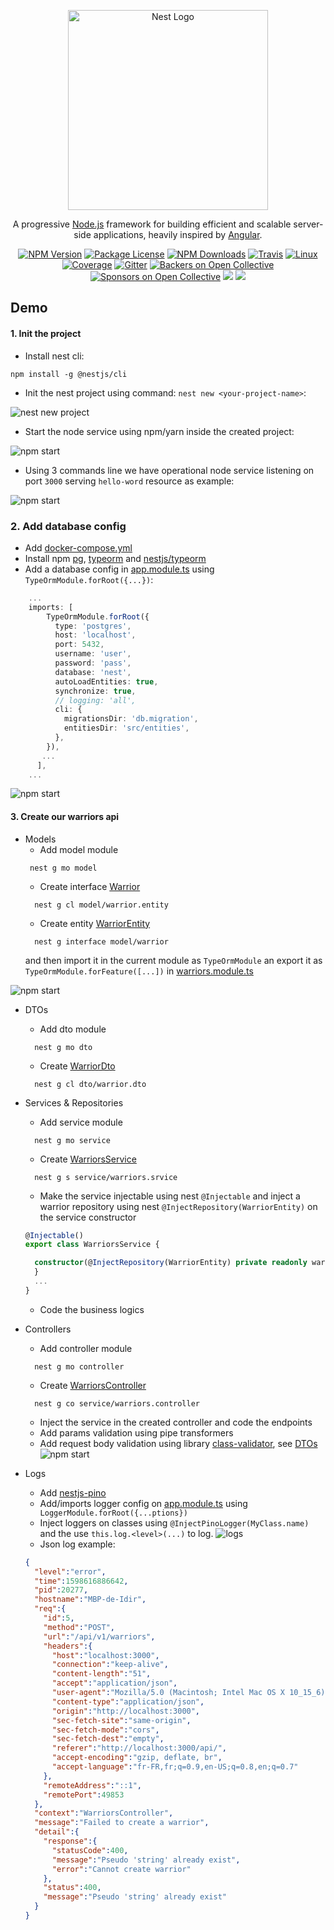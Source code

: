 <p align="center">
  <a href="http://nestjs.com/" target="blank"><img src="https://nestjs.com/img/logo_text.svg" width="320" alt="Nest Logo" /></a>
</p>

[travis-image]: https://api.travis-ci.org/nestjs/nest.svg?branch=master
[travis-url]: https://travis-ci.org/nestjs/nest
[linux-image]: https://img.shields.io/travis/nestjs/nest/master.svg?label=linux
[linux-url]: https://travis-ci.org/nestjs/nest
  
  <p align="center">A progressive <a href="http://nodejs.org" target="blank">Node.js</a> framework for building efficient and scalable server-side applications, heavily inspired by <a href="https://angular.io" target="blank">Angular</a>.</p>
    <p align="center">
<a href="https://www.npmjs.com/~nestjscore"><img src="https://img.shields.io/npm/v/@nestjs/core.svg" alt="NPM Version" /></a>
<a href="https://www.npmjs.com/~nestjscore"><img src="https://img.shields.io/npm/l/@nestjs/core.svg" alt="Package License" /></a>
<a href="https://www.npmjs.com/~nestjscore"><img src="https://img.shields.io/npm/dm/@nestjs/core.svg" alt="NPM Downloads" /></a>
<a href="https://travis-ci.org/nestjs/nest"><img src="https://api.travis-ci.org/nestjs/nest.svg?branch=master" alt="Travis" /></a>
<a href="https://travis-ci.org/nestjs/nest"><img src="https://img.shields.io/travis/nestjs/nest/master.svg?label=linux" alt="Linux" /></a>
<a href="https://coveralls.io/github/nestjs/nest?branch=master"><img src="https://coveralls.io/repos/github/nestjs/nest/badge.svg?branch=master#5" alt="Coverage" /></a>
<a href="https://gitter.im/nestjs/nestjs?utm_source=badge&utm_medium=badge&utm_campaign=pr-badge&utm_content=body_badge"><img src="https://badges.gitter.im/nestjs/nestjs.svg" alt="Gitter" /></a>
<a href="https://opencollective.com/nest#backer"><img src="https://opencollective.com/nest/backers/badge.svg" alt="Backers on Open Collective" /></a>
<a href="https://opencollective.com/nest#sponsor"><img src="https://opencollective.com/nest/sponsors/badge.svg" alt="Sponsors on Open Collective" /></a>
  <a href="https://paypal.me/kamilmysliwiec"><img src="https://img.shields.io/badge/Donate-PayPal-dc3d53.svg"/></a>
  <a href="https://twitter.com/nestframework"><img src="https://img.shields.io/twitter/follow/nestframework.svg?style=social&label=Follow"></a>
</p>
  <!--[![Backers on Open Collective](https://opencollective.com/nest/backers/badge.svg)](https://opencollective.com/nest#backer)
  [![Sponsors on Open Collective](https://opencollective.com/nest/sponsors/badge.svg)](https://opencollective.com/nest#sponsor)-->

## Demo

#### 1. Init the project
- Install nest cli:
```shell script
npm install -g @nestjs/cli
```

- Init the nest project using command: `nest new <your-project-name>`:

![nest new project](img/nest-new-project.png)

- Start the node service using npm/yarn inside the created project:

![npm start](img/start.png)

- Using 3 commands line we have operational node service listening on port `3000` serving `hello-word` resource as example:

![npm start](img/curl-hello.png)

### 2. Add database config

- Add [docker-compose.yml](docker-compose.yml)
- Install npm [pg](https://www.npmjs.com/package/pg), [typeorm](https://www.npmjs.com/package/typeorm) and [nestjs/typeorm](https://www.npmjs.com/package/@nestjs/typeorm)
- Add a database config in [app.module.ts](src/app.module.ts) using ` TypeOrmModule.forRoot({...})`:
````typescript
    ...
    imports: [
        TypeOrmModule.forRoot({
          type: 'postgres',
          host: 'localhost',
          port: 5432,
          username: 'user',
          password: 'pass',
          database: 'nest',
          autoLoadEntities: true,
          synchronize: true,
          // logging: 'all',
          cli: {
            migrationsDir: 'db.migration',
            entitiesDir: 'src/entities',
          },
        }),
       ...
      ],
    ...
````

![npm start](img/start-with-db.png)

#### 3. Create our warriors api

- Models
    - Add model module
     ```shell script
      nest g mo model
     ```
    - Create interface [Warrior](src/model/warrior.interface.ts)
    ```shell script
      nest g cl model/warrior.entity
    ```
    - Create entity [WarriorEntity](src/model/warrior.entity.ts)
    ```shell script
      nest g interface model/warrior
    ```
    and then import it in the current module as `TypeOrmModule` an export it as `TypeOrmModule.forFeature([...])` in [warriors.module.ts](src/warriors/warriors.module.ts)

![npm start](img/start-with-models.png)

- DTOs
    - Add dto module
    ```shell script
      nest g mo dto
    ```
    - Create [WarriorDto](src/dto/warrior.dto.ts)
    ```shell script
      nest g cl dto/warrior.dto
    ```
- Services & Repositories
    - Add service module
    ```shell script
      nest g mo service
    ```
    - Create [WarriorsService](src/service/warriors.service.ts)
    ```shell script
      nest g s service/warriors.srvice
    ```
    - Make the service injectable using nest `@Injectable` and inject a warrior repository using nest `@InjectRepository(WarriorEntity)` on the service constructor
    ```typescript
    @Injectable()
    export class WarriorsService {  
  
      constructor(@InjectRepository(WarriorEntity) private readonly warriorsRepository: Repository<WarriorEntity>) {
      }
      ...
    }
    ```
    - Code the business logics

- Controllers
    - Add controller module 
    ```shell script
      nest g mo controller
    ```
    - Create [WarriorsController](src/controller/warriors.controller.ts)
    ```shell script
      nest g co service/warriors.controller
    ```
    - Inject the service in the created controller and code the endpoints
    - Add params validation using pipe transformers 
    - Add request body validation using library [class-validator](https://github.com/typestack/class-validator#readme),
     see [DTOs](src/dto/warrior.dto.ts) 
![npm start](img/start-with-controllers.png)

- Logs
    - Add [nestjs-pino](https://www.npmjs.com/package/nestjs-pino)
    - Add/imports logger config on [app.module.ts](/src/app.module.ts) using ` LoggerModule.forRoot({...ptions})`
    - Inject loggers on classes using  `@InjectPinoLogger(MyClass.name)` and the use `this.log.<level>(...)` to log.
![logs](img/logs.png)
    - Json log example:
    ```json
    {
      "level":"error",
      "time":1598616886642,
      "pid":20277,
      "hostname":"MBP-de-Idir",
      "req":{
        "id":5,
        "method":"POST",
        "url":"/api/v1/warriors",
        "headers":{
          "host":"localhost:3000",
          "connection":"keep-alive",
          "content-length":"51",
          "accept":"application/json",
          "user-agent":"Mozilla/5.0 (Macintosh; Intel Mac OS X 10_15_6) AppleWebKit/537.36 (KHTML, like Gecko) Chrome/84.0.4147.125 Safari/537.36",
          "content-type":"application/json",
          "origin":"http://localhost:3000",
          "sec-fetch-site":"same-origin",
          "sec-fetch-mode":"cors",
          "sec-fetch-dest":"empty",
          "referer":"http://localhost:3000/api/",
          "accept-encoding":"gzip, deflate, br",
          "accept-language":"fr-FR,fr;q=0.9,en-US;q=0.8,en;q=0.7"
        },
        "remoteAddress":"::1",
        "remotePort":49853
      },
      "context":"WarriorsController",
      "message":"Failed to create a warrior",
      "detail":{
        "response":{
          "statusCode":400,
          "message":"Pseudo 'string' already exist",
          "error":"Cannot create warrior"
        },
        "status":400,
        "message":"Pseudo 'string' already exist"
      }
    }
    ```
